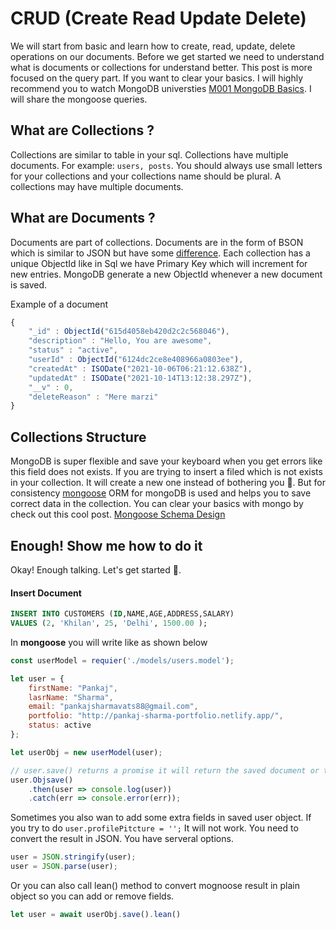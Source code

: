 # CRUD (Create Read Update Delete)
We will start from basic and learn how to create, read, update, delete operations on our documents. Before we get started we need to understand what is documents or collections for understand better.  This post is more focused on the query part. If you want to clear your basics. I will highly recommend you to watch MongoDB universties [M001 MongoDB Basics](https://university.mongodb.com/ "M001 MongoDB Basics"). I will share the mongoose queries.

## What are Collections ?
Collections are similar to table in your sql. Collections have multiple documents. For example: `users, posts`. You should always use small letters for your collections and your collections name should be plural. A collections may have multiple documents.

## What are Documents ?
Documents are part of collections. Documents are in the form of BSON which is  similar to JSON but have some [difference](https://www.mongodb.com/json-and-bson "difference"). Each collection has a unique ObjectId like in Sql we have Primary Key which will increment for new entries. MongoDB generate a new ObjectId whenever a new document is saved. 

Example of a document

```js
{
    "_id" : ObjectId("615d4058eb420d2c2c568046"),
    "description" : "Hello, You are awesome",
    "status" : "active",
    "userId" : ObjectId("6124dc2ce8e408966a0803ee"),
    "createdAt" : ISODate("2021-10-06T06:21:12.638Z"),
    "updatedAt" : ISODate("2021-10-14T13:12:38.297Z"),
    "__v" : 0,
    "deleteReason" : "Mere marzi"
}
```

## Collections Structure
MongoDB is super flexible and save your keyboard when you get errors like this field does not exists. If you are trying to insert a filed which is not exists in your collection. It will create a new one instead of bothering you 🤯. But for consistency [mongoose](https://mongoosejs.com/ "mongoose") ORM for mongoDB is used and helps you to save correct data in the collection. You can clear your basics with mongo by check out this cool post. [Mongoose Schema Design](https://www.freecodecamp.org/news/introduction-to-mongoose-for-mongodb-d2a7aa593c57/ "Mongoose Schema Design")


## Enough! Show me how to do it
Okay! Enough talking. Let's get started 🚀.

#### Insert Document

```sql
INSERT INTO CUSTOMERS (ID,NAME,AGE,ADDRESS,SALARY)
VALUES (2, 'Khilan', 25, 'Delhi', 1500.00 );
```
In **mongoose** you will write like as shown below

```js
const userModel = requier('./models/users.model');

let user = {
	firstName: "Pankaj",
	lasrName: "Sharma",
	email: "pankajsharmavats88@gmail.com",
	portfolio: "http://pankaj-sharma-portfolio.netlify.app/",
	status: active
};

let userObj = new userModel(user);

// user.save() returns a promise it will return the saved document or throw an error
user.Objsave()
	.then(user => console.log(user))
	.catch(err => console.error(err));

```
Sometimes you also wan to add some extra fields in saved user object. If you try to do `user.profilePitcture = '';` It will not work. You need to convert the result in JSON. You have serveral options.

```js
user = JSON.stringify(user);
user = JSON.parse(user);
```

Or you can also call lean() method to convert mognoose result in plain object so you can add or remove fields.
```js
let user = await userObj.save().lean()
```


